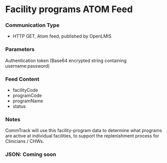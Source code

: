# Facility programs ATOM Feed

### Communication Type

- HTTP GET, Atom feed, published by OpenLMIS

### Parameters

Authentication token (Base64 encrypted string containing username:password)

### Feed Content

- facilityCode
- programCode
- programName
- status

### Notes

CommTrack will use this facility-program data to determine what programs are active at individual facilities, to support the replenishment process for  Clinicians / CHWs. 

### JSON: Coming soon
